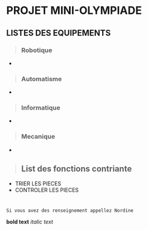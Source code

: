 # PROJET MINI-OLYMPIADE


## LISTES DES EQUIPEMENTS
>### Robotique
-
>### Automatisme
-
>### Informatique
-
>### Mecanique
-

>## List des fonctions contriante
- TRIER LES PIECES
- CONTROLER LES PIECES

#
`Si vous avez des renseignement appellez Nordine`

**bold text**
*italic text*

>


